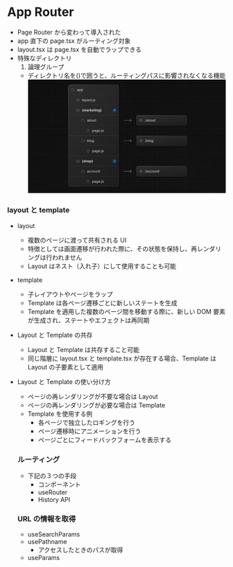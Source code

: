 # App Router

- Page Router から変わって導入された
- app 直下の page.tsx がルーティング対象
- layout.tsx は page.tsx を自動でラップできる
- 特殊なディレクトリ
  1. 論理グループ
  - ディレクトリ名を()で囲うと、ルーティングパスに影響されなくなる機能
    ![](画像/20240122172655.png)

### layout と template

- layout

  - 複数のページに渡って共有される UI
  - 特徴としては画面遷移が行われた際に、その状態を保持し、再レンダリングは行われません
  - Layout はネスト（入れ子）にして使用することも可能

- template

  - 子レイアウトやページをラップ
  - Template は各ページ遷移ごとに新しいステートを生成
  - Template を適用した複数のページ間を移動する際に、新しい DOM 要素が生成され、ステートやエフェクトは再同期

- Layout と Template の共存

  - Layout と Template は共存すること可能
  - 同じ階層に layout.tsx と template.tsx が存在する場合、Template は Layout の子要素として適用

- Layout と Template の使い分け方

  - ページの再レンダリングが不要な場合は Layout
  - ページの再レンダリングが必要な場合は Template
  - Template を使用する例
    - 各ページで独立したロギングを行う
    - ページ遷移時にアニメーションを行う
    - ページごとにフィードバックフォームを表示する

  ### ルーティング

  - 下記の３つの手段
    - <Link> コンポーネント
    - useRouter
    - History API

  ### URL の情報を取得

  - useSearchParams
  - usePathname
    - アクセスしたときのパスが取得
  - useParams
